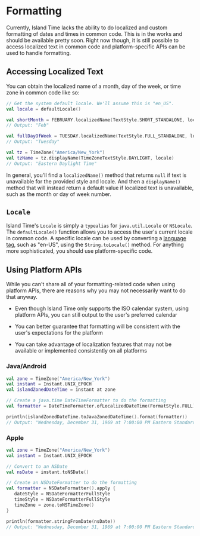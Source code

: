 # Formatting

Currently, Island Time lacks the ability to do localized and custom formatting of dates and times in common code. This is in the works and should be available pretty soon. Right now though, it is still possible to access localized text in common code and platform-specific APIs can be used to handle formatting.

## Accessing Localized Text

You can obtain the localized name of a month, day of the week, or time zone in common code like so:

```kotlin
// Get the system default locale. We'll assume this is "en_US".
val locale = defaultLocale()

val shortMonth = FEBRUARY.localizedName(TextStyle.SHORT_STANDALONE, locale)
// Output: "Feb"

val fullDayOfWeek = TUESDAY.localizedName(TextStyle.FULL_STANDALONE, locale)
// Output: "Tuesday"

val tz = TimeZone("America/New_York")
val tzName = tz.displayName(TimeZoneTextStyle.DAYLIGHT, locale)
// Output: "Eastern Daylight Time"
```

In general, you'll find a `localizedName()` method that returns `null` if text is unavailable for the provided style and locale. And then a `displayName()` method that will instead return a default value if localized text is unavailable, such as the month or day of week number.

## `Locale`

Island Time's `Locale` is simply a `typealias` for `java.util.Locale` or `NSLocale`. The `defaultLocale()` function allows you to access the user's current locale in common code. A specific locale can be used by converting a [language tag](https://tools.ietf.org/html/bcp47), such as "en-US", using the `String.toLocale()` method. For anything more sophisticated, you should use platform-specific code.

## Using Platform APIs

While you can't share all of your formatting-related code when using platform APIs, there are reasons why you may not necessarily want to do that anyway.

- Even though Island Time only supports the ISO calendar system, using platform APIs, you can still output to the user's preferred calendar

- You can better guarantee that formatting will be consistent with the user's expectations for the platform

- You can take advantage of localization features that may not be available or implemented consistently on all platforms

### Java/Android

```kotlin
val zone = TimeZone("America/New_York")
val instant = Instant.UNIX_EPOCH
val islandZonedDateTime = instant at zone

// Create a java.time DateTimeFormatter to do the formatting
val formatter = DateTimeFormatter.ofLocalizedDateTime(FormatStyle.FULL)

println(islandZonedDateTime.toJavaZonedDateTime().format(formatter))
// Output: "Wednesday, December 31, 1969 at 7:00:00 PM Eastern Standard Time"
```

### Apple

```kotlin
val zone = TimeZone("America/New_York")
val instant = Instant.UNIX_EPOCH

// Convert to an NSDate
val nsDate = instant.toNSDate()

// Create an NSDateFormatter to do the formatting
val formatter = NSDateFormatter().apply {
   dateStyle = NSDateFormatterFullStyle
   timeStyle = NSDateFormatterFullStyle
   timeZone = zone.toNSTimeZone()
}

println(formatter.stringFromDate(nsDate))
// Output: "Wednesday, December 31, 1969 at 7:00:00 PM Eastern Standard Time"
```